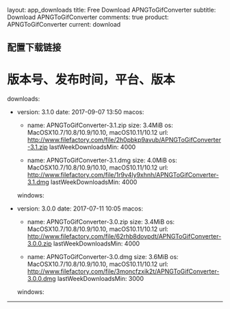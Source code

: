 layout: app_downloads
title: Free Download APNGToGifConverter
subtitle: Download APNGToGifConverter
comments: true
product: APNGToGifConverter
current: download

## 配置下载链接
# 版本号、发布时间，平台、版本
downloads:
  - version: 3.1.0
    date: 2017-09-07 13:50
    macos:
      - name: APNGToGifConverter-3.1.zip
        size: 3.4MiB
        os: MacOSX10.7/10.8/10.9/10.10, macOS10.11/10.12
        url: http://www.filefactory.com/file/2h0pbkp9avub/APNGToGifConverter-3.1.zip
        lastWeekDownloadsMin: 4000

      - name: APNGToGifConverter-3.1.dmg
        size: 4.0MiB
        os: MacOSX10.7/10.8/10.9/10.10, macOS10.11/10.12
        url: http://www.filefactory.com/file/1r9v4ly9xhnh/APNGToGifConverter-3.1.dmg
        lastWeekDownloadsMin: 4000

    windows:
 
  - version: 3.0.0
    date: 2017-07-11 10:05
    macos:
      - name: APNGToGifConverter-3.0.zip
        size: 3.4MiB
        os: MacOSX10.7/10.8/10.9/10.10, macOS10.11/10.12
        url: http://www.filefactory.com/file/62rhb8dovpdt/APNGToGifConverter-3.0.0.zip
        lastWeekDownloadsMin: 4000

      - name: APNGToGifConverter-3.0.dmg
        size: 3.6MiB
        os: MacOSX10.7/10.8/10.9/10.10, macOS10.11/10.12
        url: http://www.filefactory.com/file/3moncfzxik2t/APNGToGifConverter-3.0.0.dmg
        lastWeekDownloadsMin: 3000

    windows:

---